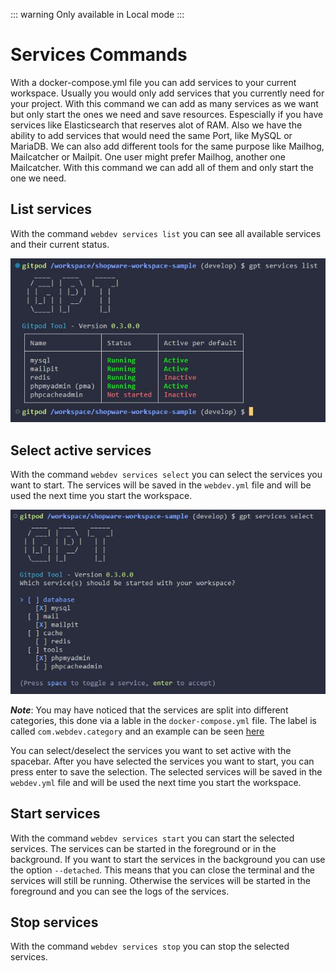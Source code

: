 ::: warning
Only available in Local mode
:::

# Services Commands

With a docker-compose.yml file you can add services to your current workspace. Usually you would only add services that you currently need for your project. With this command we can add as many services as we want but only start the ones we need and save resources. Espescially if you have services like Elasticsearch that reserves alot of RAM. Also we have the ability to add services that would need the same Port, like MySQL or MariaDB. We can also add different tools for the same purpose like Mailhog, Mailcatcher or Mailpit. One user might prefer Mailhog, another one Mailcatcher. With this command we can add all of them and only start the one we need.

## List services
With the command `webdev services list` you can see all available services and their current status.

![WebDev Services List](./../../assets/images/gpt_services_list.jpg)

## Select active services
With the command `webdev services select` you can select the services you want to start. The services will be saved in the `webdev.yml` file and will be used the next time you start the workspace.

![WebDev Services Select](./../../assets/images/gpt_services_select.jpg)

***Note***: You may have noticed that the services are split into different categories, this done via a lable in the `docker-compose.yml` file. The label is called `com.webdev.category` and an example can be seen [here](/reference/docker_compose/)

You can select/deselect the services you want to set active with the spacebar. After you have selected the services you want to start, you can press enter to save the selection. The selected services will be saved in the `webdev.yml` file and will be used the next time you start the workspace.

## Start services
With the command `webdev services start` you can start the selected services. The services can be started in the foreground or in the background. If you want to start the services in the background you can use the option `--detached`. This means that you can close the terminal and the services will still be running. Otherwise the services will be started in the foreground and you can see the logs of the services.

## Stop services
With the command `webdev services stop` you can stop the selected services.